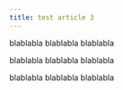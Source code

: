 ```yaml
---
title: test article 3
---
```

blablabla
blablabla
blablabla

blablabla
blablabla
blablabla

blablabla
blablabla
blablabla
